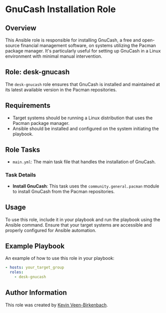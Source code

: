 # GnuCash Installation Role

## Overview
This Ansible role is responsible for installing GnuCash, a free and open-source financial management software, on systems utilizing the Pacman package manager. It's particularly useful for setting up GnuCash in a Linux environment with minimal manual intervention.

## Role: desk-gnucash
The `desk-gnucash` role ensures that GnuCash is installed and maintained at its latest available version in the Pacman repositories.

## Requirements
- Target systems should be running a Linux distribution that uses the Pacman package manager.
- Ansible should be installed and configured on the system initiating the playbook.

## Role Tasks
- `main.yml`: The main task file that handles the installation of GnuCash.

### Task Details
- **Install GnuCash**: This task uses the `community.general.pacman` module to install GnuCash from the Pacman repositories.

## Usage
To use this role, include it in your playbook and run the playbook using the Ansible command. Ensure that your target systems are accessible and properly configured for Ansible automation.

## Example Playbook
An example of how to use this role in your playbook:

```yaml
- hosts: your_target_group
  roles:
    - desk-gnucash
```

## Author Information
This role was created by [Kevin Veen-Birkenbach](https://cybermaster.space).